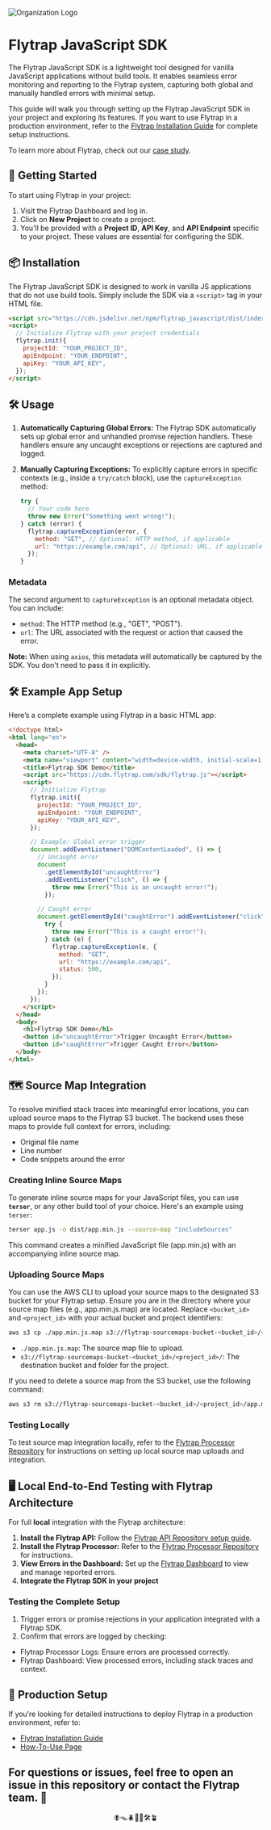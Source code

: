 ![Organization Logo](https://raw.githubusercontent.com/getflytrap/.github/main/profile/flytrap_logo.png)

# Flytrap JavaScript SDK

The Flytrap JavaScript SDK is a lightweight tool designed for vanilla JavaScript applications without build tools. It enables seamless error monitoring and reporting to the Flytrap system, capturing both global and manually handled errors with minimal setup.

This guide will walk you through setting up the Flytrap JavaScript SDK in your project and exploring its features. If you want to use Flytrap in a production environment, refer to the [Flytrap Installation Guide](https://github.com/getflytrap/flytrap_terraform) for complete setup instructions.

To learn more about Flytrap, check out our [case study](https://getflytrap.github.io/).

## 🚀 Getting Started

To start using Flytrap in your project:

1. Visit the Flytrap Dashboard and log in.
2. Click on **New Project** to create a project.
3. You’ll be provided with a **Project ID**, **API Key**, and **API Endpoint** specific to your project. These values are essential for configuring the SDK.

## 📦 Installation

The Flytrap JavaScript SDK is designed to work in vanilla JS applications that do not use build tools. Simply include the SDK via a `<script>` tag in your HTML file.

```html
<script src="https://cdn.jsdelivr.net/npm/flytrap_javascript/dist/index.js"></script>
<script>
  // Initialize Flytrap with your project credentials
  flytrap.init({
    projectId: "YOUR_PROJECT_ID",
    apiEndpoint: "YOUR_ENDPOINT",
    apiKey: "YOUR_API_KEY",
  });
</script>
```

## 🛠️ Usage

1. **Automatically Capturing Global Errors:** The Flytrap SDK automatically sets up global error and unhandled promise rejection handlers. These handlers ensure any uncaught exceptions or rejections are captured and logged.

2. **Manually Capturing Exceptions:** To explicitly capture errors in specific contexts (e.g., inside a `try/catch` block), use the `captureException` method:

    ```javascript
    try {
      // Your code here
      throw new Error("Something went wrong!");
    } catch (error) {
      flytrap.captureException(error, {
        method: "GET", // Optional: HTTP method, if applicable
        url: "https://example.com/api", // Optional: URL, if applicable
      });
    }
    ```

### Metadata

The second argument to `captureException` is an optional metadata object. You can include:

- `method`: The HTTP method (e.g., "GET", "POST").
- `url`: The URL associated with the request or action that caused the error.

**Note:** When using `axios`, this metadata will automatically be captured by the SDK. You don't need to pass it in explicitly.

## 🛠️ Example App Setup

Here’s a complete example using Flytrap in a basic HTML app:

```html
<!doctype html>
<html lang="en">
  <head>
    <meta charset="UTF-8" />
    <meta name="viewport" content="width=device-width, initial-scale=1.0" />
    <title>Flytrap SDK Demo</title>
    <script src="https://cdn.flytrap.com/sdk/flytrap.js"></script>
    <script>
      // Initialize Flytrap
      flytrap.init({
        projectId: "YOUR_PROJECT_ID",
        apiEndpoint: "YOUR_ENDPOINT",
        apiKey: "YOUR_API_KEY",
      });

      // Example: Global error trigger
      document.addEventListener("DOMContentLoaded", () => {
        // Uncaught error
        document
          .getElementById("uncaughtError")
          .addEventListener("click", () => {
            throw new Error("This is an uncaught error!");
          });

        // Caught error
        document.getElementById("caughtError").addEventListener("click", () => {
          try {
            throw new Error("This is a caught error!");
          } catch (e) {
            flytrap.captureException(e, {
              method: "GET",
              url: "https://example.com/api",
              status: 500,
            });
          }
        });
      });
    </script>
  </head>
  <body>
    <h1>Flytrap SDK Demo</h1>
    <button id="uncaughtError">Trigger Uncaught Error</button>
    <button id="caughtError">Trigger Caught Error</button>
  </body>
</html>
```

## 🗺️ Source Map Integration

To resolve minified stack traces into meaningful error locations, you can upload source maps to the Flytrap S3 bucket. The backend uses these maps to provide full context for errors, including:

- Original file name
- Line number
- Code snippets around the error

### Creating Inline Source Maps
To generate inline source maps for your JavaScript files, you can use **`terser`**, or any other build tool of your choice. Here's an example using `terser`:
```bash
terser app.js -o dist/app.min.js --source-map "includeSources"
```
This command creates a minified JavaScript file (app.min.js) with an accompanying inline source map.

### Uploading Source Maps
You can use the AWS CLI to upload your source maps to the designated S3 bucket for your Flytrap setup. Ensure you are in the directory where your source map files (e.g., app.min.js.map) are located. Replace `<bucket_id>` and `<project_id>` with your actual bucket and project identifiers:

```bash
aws s3 cp ./app.min.js.map s3://flytrap-sourcemaps-bucket-<bucket_id>/<project_id>/app.min.js.map
```
- `./app.min.js.map`: The source map file to upload.
- `s3://flytrap-sourcemaps-bucket-<bucket_id>/<project_id>/`: The destination bucket and folder for the project.  

If you need to delete a source map from the S3 bucket, use the following command:
```bash
aws s3 rm s3://flytrap-sourcemaps-bucket-<bucket_id>/<project_id>/app.min.js.map
```

### Testing Locally
To test source map integration locally, refer to the [Flytrap Processor Repository](https://github.com/getflytrap/flytrap_processor) for instructions on setting up local source map uploads and integration.

## 🖥️ Local End-to-End Testing with Flytrap Architecture

For full **local** integration with the Flytrap architecture:

1. **Install the Flytrap API:** Follow the [Flytrap API Repository setup guide](https://github.com/getflytrap/flytrap_api).
2. **Install the Flytrap Processor:** Refer to the [Flytrap Processor Repository](https://github.com/getflytrap/flytrap_processor) for instructions.
3. **View Errors in the Dashboard:** Set up the [Flytrap Dashboard](https://github.com/getflytrap/flytrap_ui) to view and manage reported errors.
4. **Integrate the Flytrap SDK in your project**

### Testing the Complete Setup
1. Trigger errors or promise rejections in your application integrated with a Flytrap SDK.
2. Confirm that errors are logged by checking:
  - Flytrap Processor Logs: Ensure errors are processed correctly.
  - Flytrap Dashboard: View processed errors, including stack traces and context.

## 🚀 Production Setup
If you’re looking for detailed instructions to deploy Flytrap in a production environment, refer to:

- [Flytrap Installation Guide](https://github.com/getflytrap/flytrap_terraform)
- [How-To-Use Page](https://getflytrap.github.io/)

For questions or issues, feel free to open an issue in this repository or contact the Flytrap team. 🚀
---

<div align="center">
  🪰🪤🪲🌱🚦🛠️🪴
</div>